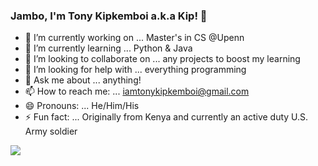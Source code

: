 ### Jambo, I'm Tony Kipkemboi a.k.a Kip! 👋




- 🔭 I’m currently working on ... Master's in CS @Upenn 
- 🌱 I’m currently learning ... Python & Java
- 👯 I’m looking to collaborate on ... any projects to boost my learning
- 🤔 I’m looking for help with ... everything programming
- 💬 Ask me about ... anything!
- 📫 How to reach me: ... iamtonykipkemboi@gmail.com
- 😄 Pronouns: ... He/Him/His
- ⚡ Fun fact: ... Originally from Kenya and currently an active duty U.S. Army soldier

<img src="https://github-readme-stats.vercel.app/api?username=tonykipkemboi&&show_icons=true&title_color=ffffff&icon_color=bb2acf&text_color=ffffff&bg_color=191919">
